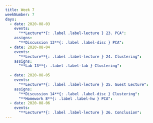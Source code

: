 ```yaml
---
title: Week 7
weekNumber: 7
days:
  - date: 2020-08-03
    events:
      "**Lecture**{: .label .label-lecture } 23. PCA":
    assigns:
      "**Discussion 13**{: .label .label-disc } PCA":
  - date: 2020-08-04
    events:
      "**Lecture**{: .label .label-lecture } 24. Clustering":
    assigns:
      "**Lab 13**{: .label .label-lab } Clustering":
      
  - date: 2020-08-05
    events:
      "**Lecture**{: .label .label-lecture } 25. Guest Lecture":
    assigns:
      "**Discussion 14**{: .label .label-disc } Clustering":
      "**Homework 8**{: .label .label-hw } PCA":
  - date: 2020-08-06
    events:
      "**Lecture**{: .label .label-lecture } 26. Conclusion":
---
```



<script src="../assets/js/highlight.js"></script>
